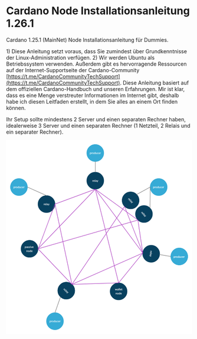 # Cardano Node Installationsanleitung 1.26.1

Cardano 1.25.1 \(MainNet\) Node Installationsanleitung für Dummies.

1\) Diese Anleitung setzt voraus, dass Sie zumindest über Grundkenntnisse der Linux-Administration verfügen. 2\) Wir werden Ubuntu als Betriebssystem verwenden. Außerdem gibt es hervorragende Ressourcen auf der Internet-Supportseite der Cardano-Community [https://t.me/CardanoCommunityTechSupport](https://t.me/CardanoCommunityTechSupport). Diese Anleitung basiert auf dem offiziellen Cardano-Handbuch und unseren Erfahrungen. Mir ist klar, dass es eine Menge verstreuter Informationen im Internet gibt, deshalb habe ich diesen Leitfaden erstellt, in dem Sie alles an einem Ort finden können.

Ihr Setup sollte mindestens 2 Server und einen separaten Rechner haben, idealerweise 3 Server und einen separaten Rechner \(1 Netzteil, 2 Relais und ein separater Rechner\).



![](.gitbook/assets/image.png)

